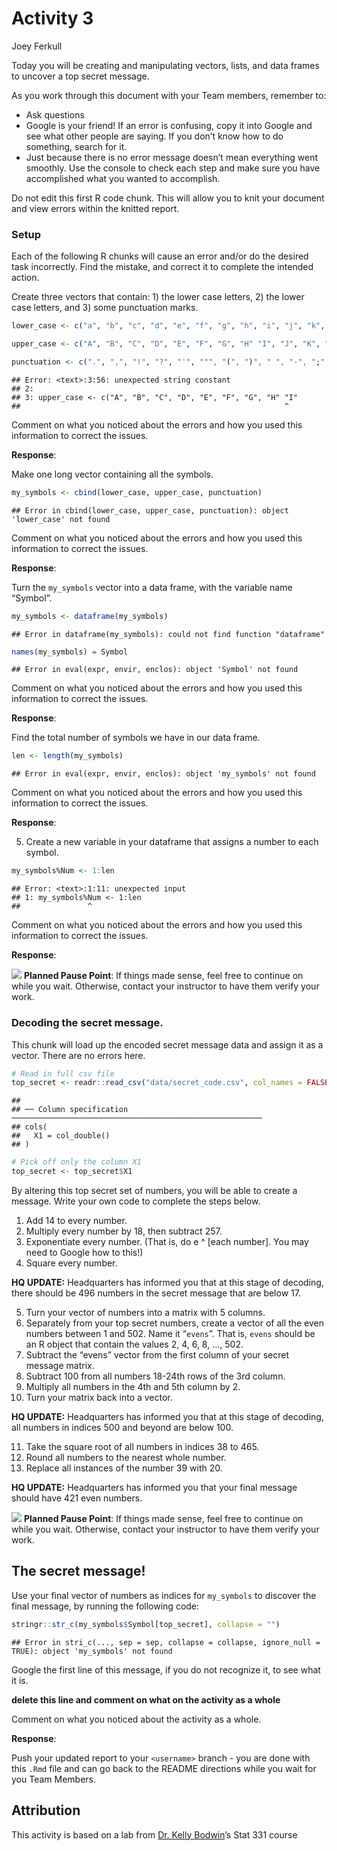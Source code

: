 Activity 3
================
Joey Ferkull

Today you will be creating and manipulating vectors, lists, and data
frames to uncover a top secret message.

As you work through this document with your Team members, remember to:

-   Ask questions
-   Google is your friend! If an error is confusing, copy it into Google
    and see what other people are saying. If you don’t know how to do
    something, search for it.
-   Just because there is no error message doesn’t mean everything went
    smoothly. Use the console to check each step and make sure you have
    accomplished what you wanted to accomplish.

Do not edit this first R code chunk. This will allow you to knit your
document and view errors within the knitted report.

### Setup

Each of the following R chunks will cause an error and/or do the desired
task incorrectly. Find the mistake, and correct it to complete the
intended action.

Create three vectors that contain: 1) the lower case letters, 2) the
lower case letters, and 3) some punctuation marks.

``` r
lower_case <- c("a", "b", "c", "d", "e", "f", "g", "h", "i", "j", "k", "l", "m", "n", "o", "p", "q", "r", "s", "t", "u", "v", "w", "x", "y", "z")

upper_case <- c("A", "B", "C", "D", "E", "F", "G", "H" "I", "J", "K", "L", "M", "N", "O", "P", "Q", "R", "S", "T", "U", "V", "W", "X", "Y", "Z")

punctuation <- c(".", ",", "!", "?", "'", """, "(", ")", " ", "-", ";", ":")
```

    ## Error: <text>:3:56: unexpected string constant
    ## 2: 
    ## 3: upper_case <- c("A", "B", "C", "D", "E", "F", "G", "H" "I"
    ##                                                           ^

Comment on what you noticed about the errors and how you used this
information to correct the issues.

**Response**:

Make one long vector containing all the symbols.

``` r
my_symbols <- cbind(lower_case, upper_case, punctuation)
```

    ## Error in cbind(lower_case, upper_case, punctuation): object 'lower_case' not found

Comment on what you noticed about the errors and how you used this
information to correct the issues.

**Response**:

Turn the `my_symbols` vector into a data frame, with the variable name
“Symbol”.

``` r
my_symbols <- dataframe(my_symbols)
```

    ## Error in dataframe(my_symbols): could not find function "dataframe"

``` r
names(my_symbols) = Symbol
```

    ## Error in eval(expr, envir, enclos): object 'Symbol' not found

Comment on what you noticed about the errors and how you used this
information to correct the issues.

**Response**:

Find the total number of symbols we have in our data frame.

``` r
len <- length(my_symbols)
```

    ## Error in eval(expr, envir, enclos): object 'my_symbols' not found

Comment on what you noticed about the errors and how you used this
information to correct the issues.

**Response**:

5.  Create a new variable in your dataframe that assigns a number to
    each symbol.

``` r
my_symbols%Num <- 1:len
```

    ## Error: <text>:1:11: unexpected input
    ## 1: my_symbols%Num <- 1:len
    ##               ^

Comment on what you noticed about the errors and how you used this
information to correct the issues.

**Response**:

![](README-img/noun_pause.png) **Planned Pause Point**: If things made
sense, feel free to continue on while you wait. Otherwise, contact your
instructor to have them verify your work.

### Decoding the secret message.

This chunk will load up the encoded secret message data and assign it as
a vector. There are no errors here.

``` r
# Read in full csv file
top_secret <- readr::read_csv("data/secret_code.csv", col_names = FALSE)
```

    ## 
    ## ── Column specification ────────────────────────────────────────────────────────
    ## cols(
    ##   X1 = col_double()
    ## )

``` r
# Pick off only the column X1
top_secret <- top_secret$X1
```

By altering this top secret set of numbers, you will be able to create a
message. Write your own code to complete the steps below.

1.  Add 14 to every number.
2.  Multiply every number by 18, then subtract 257.
3.  Exponentiate every number. (That is, do e ^ \[each number\]. You may
    need to Google how to this!)
4.  Square every number.

**HQ UPDATE:** Headquarters has informed you that at this stage of
decoding, there should be 496 numbers in the secret message that are
below 17.

5.  Turn your vector of numbers into a matrix with 5 columns.
6.  Separately from your top secret numbers, create a vector of all the
    even numbers between 1 and 502. Name it “`evens`”. That is, `evens`
    should be an R object that contain the values 2, 4, 6, 8, …, 502.
7.  Subtract the “evens” vector from the first column of your secret
    message matrix.
8.  Subtract 100 from all numbers 18-24th rows of the 3rd column.
9.  Multiply all numbers in the 4th and 5th column by 2.
10. Turn your matrix back into a vector.

**HQ UPDATE:** Headquarters has informed you that at this stage of
decoding, all numbers in indices 500 and beyond are below 100.

11. Take the square root of all numbers in indices 38 to 465.
12. Round all numbers to the nearest whole number.
13. Replace all instances of the number 39 with 20.

**HQ UPDATE:** Headquarters has informed you that your final message
should have 421 even numbers.

![](README-img/noun_pause.png) **Planned Pause Point**: If things made
sense, feel free to continue on while you wait. Otherwise, contact your
instructor to have them verify your work.

## The secret message!

Use your final vector of numbers as indices for `my_symbols` to discover
the final message, by running the following code:

``` r
stringr::str_c(my_symbols$Symbol[top_secret], collapse = "")
```

    ## Error in stri_c(..., sep = sep, collapse = collapse, ignore_null = TRUE): object 'my_symbols' not found

Google the first line of this message, if you do not recognize it, to
see what it is.

**delete this line and comment on what on the activity as a whole**

Comment on what you noticed about the activity as a whole.

**Response**:

Push your updated report to your `<username>` branch - you are done with
this `.Rmd` file and can go back to the README directions while you wait
for you Team Members.

## Attribution

This activity is based on a lab from [Dr. Kelly
Bodwin](https://www.kelly-bodwin.com/)’s Stat 331 course

